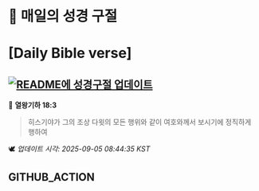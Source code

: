 # 🙏 매일의 성경 구절
# [Daily Bible verse]
## [![README에 성경구절 업데이트](https://github.com/DONGSUKA/first_test/actions/workflows/update-readme-bible.yml/badge.svg)](https://github.com/DONGSUKA/first_test/actions/workflows/update-readme-bible.yml)
<!-- START_BIBLE_VERSE -->
📖 **열왕기하 18:3**
> 히스기야가 그의 조상 다윗의 모든 행위와 같이 여호와께서 보시기에 정직하게 행하여

🕊️ _업데이트 시각: 2025-09-05 08:44:35 KST_
  <!-- END_BIBLE_VERSE -->
## GITHUB_ACTION

